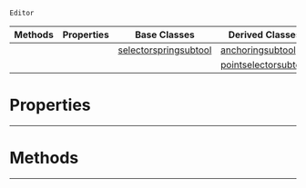  `Editor`

|Methods|Properties|Base Classes|Derived Classes|
|---|---|---|---|
| | |[selectorspringsubtool](https://plasmaengine.github.io/PlasmaDocs/Plasma1/C++/code_reference/class_reference/selectorspringsubtool.markdown)|[anchoringsubtool](https://plasmaengine.github.io/PlasmaDocs/Plasma1/C++/code_reference/class_reference/anchoringsubtool.markdown)|
| | | |[pointselectorsubtool](https://plasmaengine.github.io/PlasmaDocs/Plasma1/C++/code_reference/class_reference/pointselectorsubtool.markdown)|


 #  Properties


---  
 #  Methods


---  
 

 
